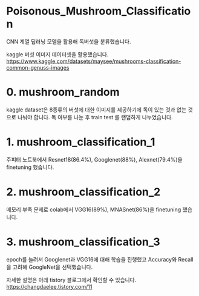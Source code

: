 # Poisonous_Mushroom_Classification

CNN 계열 딥러닝 모델을 활용해 독버섯을 분류했습니다.

kaggle 버섯 이미지 데이터셋을 활용했습니다.
https://www.kaggle.com/datasets/maysee/mushrooms-classification-common-genuss-images

# 0. mushroom_random
kaggle dataset은 8종류의 버섯에 대한 이미지를 제공하기에 독이 있는 것과 없는 것으로 나눠야 합니다.
독 여부를 나눈 후 train test 를 랜덤하게 나누었습니다.

# 1. mushroom_classification_1
주피터 노트북에서 Resnet18(86.4%), Googlenet(88%), Alexnet(79.4%)을 finetuning 했습니다.

# 2. mushroom_classification_2
메모리 부족 문제로 colab에서 VGG16(89%), MNASnet(86%)을 finetuning 했습니다.

# 3. mushroom_classification_3
epoch를 늘려서 Googlenet과 VGG16에 대해 학습을 진행했고 Accuracy와 Recall을 고려해 GoogleNet을 선택했습니다.

자세한 설명은 아래 tistory 블로그에서 확인할 수 있습니다.
https://changdaelee.tistory.com/11





